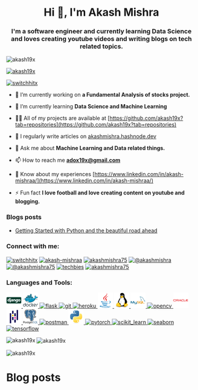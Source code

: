 <h1 align="center">Hi 👋, I'm Akash Mishra</h1>
<h3 align="center">I'm a software engineer and currently learning Data Science and loves creating youtube videos and writing blogs on tech related topics.</h3>

<p align="left"> <img src="https://komarev.com/ghpvc/?username=akash19x&label=Profile%20views&color=0e75b6&style=flat" alt="akash19x" /> </p>

<p align="left"> <a href="https://github.com/ryo-ma/github-profile-trophy"><img src="https://github-profile-trophy.vercel.app/?username=akash19x" alt="akash19x" /></a> </p>

<p align="left"> <a href="https://twitter.com/switchhitx" target="blank"><img src="https://img.shields.io/twitter/follow/switchhitx?logo=twitter&style=for-the-badge" alt="switchhitx" /></a> </p>

- 🔭 I’m currently working on **a Fundamental Analysis of stocks project.**

- 🌱 I’m currently learning **Data Science and Machine Learning**

- 👨‍💻 All of my projects are available at [https://github.com/akash19x?tab=repositories](https://github.com/akash19x?tab=repositories)

- 📝 I regularly write articles on [akashmishra.hashnode.dev](akashmishra.hashnode.dev)

- 💬 Ask me about **Machine Learning and Data related things.**

- 📫 How to reach me **adox19x@gmail.com**

- 📄 Know about my experiences [https://www.linkedin.com/in/akash-mishraa/](https://www.linkedin.com/in/akash-mishraa/)

- ⚡ Fun fact **I love football and love creating content on youtube and blogging.**

### Blogs posts
<!-- BLOG-POST-LIST:START -->
- [Getting Started with Python and the beautiful road ahead](https://medium.com/@akashmishra75/getting-started-with-python-and-the-beautiful-road-ahead-16137774e796?source=rss-38319d0d9864------2)
<!-- BLOG-POST-LIST:END -->

<h3 align="left">Connect with me:</h3>
<p align="left">
<a href="https://twitter.com/switchhitx" target="blank"><img align="center" src="https://raw.githubusercontent.com/rahuldkjain/github-profile-readme-generator/master/src/images/icons/Social/twitter.svg" alt="switchhitx" height="30" width="40" /></a>
<a href="https://linkedin.com/in/akash-mishraa" target="blank"><img align="center" src="https://raw.githubusercontent.com/rahuldkjain/github-profile-readme-generator/master/src/images/icons/Social/linked-in-alt.svg" alt="akash-mishraa" height="30" width="40" /></a>
<a href="https://kaggle.com/akashmishra75" target="blank"><img align="center" src="https://raw.githubusercontent.com/rahuldkjain/github-profile-readme-generator/master/src/images/icons/Social/kaggle.svg" alt="akashmishra75" height="30" width="40" /></a>
<a href="https://hashnode.com/@akashmishra" target="blank"><img align="center" src="https://raw.githubusercontent.com/rahuldkjain/github-profile-readme-generator/master/src/images/icons/Social/hashnode.svg" alt="@akashmishra" height="30" width="40" /></a>
<a href="https://medium.com/@akashmishra75" target="blank"><img align="center" src="https://raw.githubusercontent.com/rahuldkjain/github-profile-readme-generator/master/src/images/icons/Social/medium.svg" alt="@akashmishra75" height="30" width="40" /></a>
<a href="https://www.youtube.com/c/techbies" target="blank"><img align="center" src="https://raw.githubusercontent.com/rahuldkjain/github-profile-readme-generator/master/src/images/icons/Social/youtube.svg" alt="techbies" height="30" width="40" /></a>
<a href="https://www.hackerrank.com/akashmishra75" target="blank"><img align="center" src="https://raw.githubusercontent.com/rahuldkjain/github-profile-readme-generator/master/src/images/icons/Social/hackerrank.svg" alt="akashmishra75" height="30" width="40" /></a>
</p>

<h3 align="left">Languages and Tools:</h3>
<p align="left"> <a href="https://www.djangoproject.com/" target="_blank" rel="noreferrer"> <img src="https://raw.githubusercontent.com/devicons/devicon/master/icons/django/django-original.svg" alt="django" width="40" height="40"/> </a> <a href="https://www.docker.com/" target="_blank" rel="noreferrer"> <img src="https://raw.githubusercontent.com/devicons/devicon/master/icons/docker/docker-original-wordmark.svg" alt="docker" width="40" height="40"/> </a> <a href="https://flask.palletsprojects.com/" target="_blank" rel="noreferrer"> <img src="https://www.vectorlogo.zone/logos/pocoo_flask/pocoo_flask-icon.svg" alt="flask" width="40" height="40"/> </a> <a href="https://git-scm.com/" target="_blank" rel="noreferrer"> <img src="https://www.vectorlogo.zone/logos/git-scm/git-scm-icon.svg" alt="git" width="40" height="40"/> </a> <a href="https://heroku.com" target="_blank" rel="noreferrer"> <img src="https://www.vectorlogo.zone/logos/heroku/heroku-icon.svg" alt="heroku" width="40" height="40"/> </a> <a href="https://www.java.com" target="_blank" rel="noreferrer"> <img src="https://raw.githubusercontent.com/devicons/devicon/master/icons/java/java-original.svg" alt="java" width="40" height="40"/> </a> <a href="https://www.linux.org/" target="_blank" rel="noreferrer"> <img src="https://raw.githubusercontent.com/devicons/devicon/master/icons/linux/linux-original.svg" alt="linux" width="40" height="40"/> </a> <a href="https://www.mysql.com/" target="_blank" rel="noreferrer"> <img src="https://raw.githubusercontent.com/devicons/devicon/master/icons/mysql/mysql-original-wordmark.svg" alt="mysql" width="40" height="40"/> </a> <a href="https://opencv.org/" target="_blank" rel="noreferrer"> <img src="https://www.vectorlogo.zone/logos/opencv/opencv-icon.svg" alt="opencv" width="40" height="40"/> </a> <a href="https://www.oracle.com/" target="_blank" rel="noreferrer"> <img src="https://raw.githubusercontent.com/devicons/devicon/master/icons/oracle/oracle-original.svg" alt="oracle" width="40" height="40"/> </a> <a href="https://pandas.pydata.org/" target="_blank" rel="noreferrer"> <img src="https://raw.githubusercontent.com/devicons/devicon/2ae2a900d2f041da66e950e4d48052658d850630/icons/pandas/pandas-original.svg" alt="pandas" width="40" height="40"/> </a> <a href="https://www.postgresql.org" target="_blank" rel="noreferrer"> <img src="https://raw.githubusercontent.com/devicons/devicon/master/icons/postgresql/postgresql-original-wordmark.svg" alt="postgresql" width="40" height="40"/> </a> <a href="https://postman.com" target="_blank" rel="noreferrer"> <img src="https://www.vectorlogo.zone/logos/getpostman/getpostman-icon.svg" alt="postman" width="40" height="40"/> </a> <a href="https://www.python.org" target="_blank" rel="noreferrer"> <img src="https://raw.githubusercontent.com/devicons/devicon/master/icons/python/python-original.svg" alt="python" width="40" height="40"/> </a> <a href="https://pytorch.org/" target="_blank" rel="noreferrer"> <img src="https://www.vectorlogo.zone/logos/pytorch/pytorch-icon.svg" alt="pytorch" width="40" height="40"/> </a> <a href="https://scikit-learn.org/" target="_blank" rel="noreferrer"> <img src="https://upload.wikimedia.org/wikipedia/commons/0/05/Scikit_learn_logo_small.svg" alt="scikit_learn" width="40" height="40"/> </a> <a href="https://seaborn.pydata.org/" target="_blank" rel="noreferrer"> <img src="https://seaborn.pydata.org/_images/logo-mark-lightbg.svg" alt="seaborn" width="40" height="40"/> </a> <a href="https://www.tensorflow.org" target="_blank" rel="noreferrer"> <img src="https://www.vectorlogo.zone/logos/tensorflow/tensorflow-icon.svg" alt="tensorflow" width="40" height="40"/> </a> </p>

<p><img align="left" src="https://github-readme-stats.vercel.app/api/top-langs?username=akash19x&show_icons=true&locale=en&layout=compact" alt="akash19x" /></p>

<p>&nbsp;<img align="center" src="https://github-readme-stats.vercel.app/api?username=akash19x&show_icons=true&locale=en" alt="akash19x" /></p>

<p><img align="center" src="https://github-readme-streak-stats.herokuapp.com/?user=akash19x&" alt="akash19x" /></p>

# Blog posts

<!-- BLOG-POST-LIST:START -->
<!-- BLOG-POST-LIST:END -->
